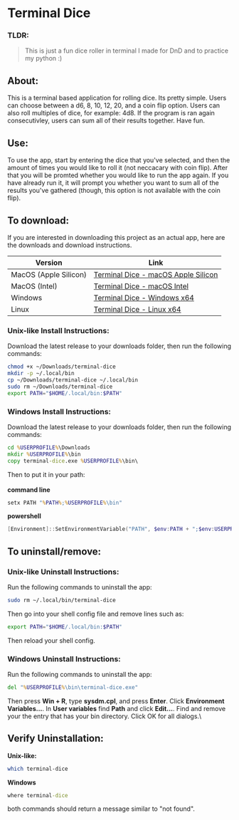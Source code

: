 # Terminal Dice

### TLDR:
> This is just a fun dice roller in terminal I made for DnD and to practice my python :)

## About:
This is a terminal based application for rolling dice. Its pretty simple. Users can choose between a d6, 8, 10, 12, 20, and a coin flip option. Users can also roll multiples of dice, for example: 4d8. If the program is ran again consecutivley, users can sum all of their results together. Have fun.

## Use:
To use the app, start by entering the dice that you've selected, and then the amount of times you would like to roll it (not neccacary with coin flip). After that you will be promted whether you would like to run the app again. If you have already run it, it will prompt you whether you want to sum all of the results you've gathered (though, this option is not available with the coin flip).

## To download:
If you are interested in downloading this project as an actual app, here are the downloads and download instructions.

| Version | Link |
| ----------- | ----------- |
| MacOS (Apple Silicon) | [Terminal Dice - macOS Apple Silicon](https://github.com/TheScarletWarlock645/terminal-dice/releases/download/v12-terminal-dice-macos-arm64/terminal-dice) |
| MacOS (Intel) | [Terminal Dice - macOS Intel](https://github.com/TheScarletWarlock645/terminal-dice/releases/download/v12-terminal-dice-macos-x64/terminal-dice) |
| Windows | [Terminal Dice - Windows x64](https://github.com/TheScarletWarlock645/terminal-dice/releases/download/v12-terminal-dice-windows-x64/terminal-dice.exe) |
| Linux | [ Terminal Dice - Linux x64](https://github.com/TheScarletWarlock645/terminal-dice/releases/download/v12-terminal-dice-linux-x64/terminal-dice) |

### Unix-like Install Instructions:
Download the latest release to your downloads folder, then run the following commands:

```bash
chmod +x ~/Downloads/terminal-dice
mkdir -p ~/.local/bin
cp ~/Downloads/terminal-dice ~/.local/bin
sudo rm ~/Downloads/terminal-dice
export PATH="$HOME/.local/bin:$PATH"
```
### Windows Install Instructions:
Download the latest release to your downloads folder, then run the following commands:

```cmd
cd %USERPROFILE%\Downloads
mkdir %USERPROFILE%\bin
copy terminal-dice.exe %USERPROFILE%\bin\
```
Then to put it in your path:\
\
**command line**
```cmd
setx PATH "%PATH%;%USERPROFILE%\bin"
```
**powershell**
```powershell
[Environment]::SetEnvironmentVariable("PATH", $env:PATH + ";$env:USERPROFILE\bin", [EnvironmentVariableTarget]::User)
```
## To uninstall/remove:
### Unix-like Uninstall Instructions:
Run the following commands to uninstall the app:
```bash
sudo rm ~/.local/bin/terminal-dice
```
Then go into your shell config file and remove lines such as:
```bash
export PATH="$HOME/.local/bin:$PATH"
```
Then reload your shell config.

### Windows Uninstall Instructions:
Run the following commands to uninstall the app:
```cmd
del "%USERPROFILE%\bin\terminal-dice.exe"
```
Then press **Win + R**, type **sysdm.cpl**, and press **Enter**. Click **Environment Variables...**. In **User variables** find **Path** and click **Edit...**. Find and remove your the entry that has your bin directory. Click OK for all dialogs.\

## Verify Uninstallation:
**Unix-like:**
```bash
which terminal-dice
```
**Windows**
```cmd
where terminal-dice
```
both commands should return a message similar to "not found".
